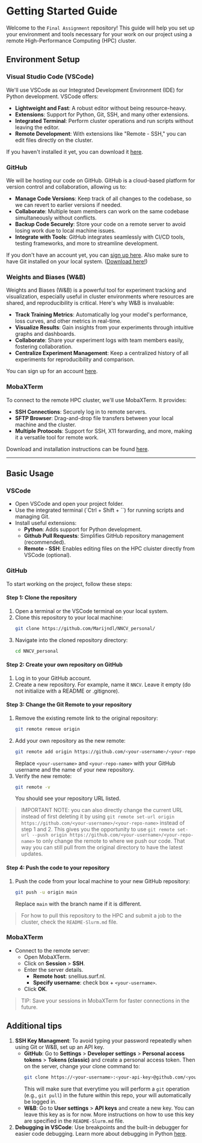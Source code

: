 # Getting Started Guide

Welcome to the `Final Assignment` repository! This guide will help you set up your environment and tools necessary for your work on our project using a remote High-Performance Computing (HPC) cluster.

## Environment Setup

### Visual Studio Code (VSCode)
We'll use VSCode as our Integrated Development Environment (IDE) for Python development. VSCode offers:
- **Lightweight and Fast**: A robust editor without being resource-heavy.
- **Extensions**: Support for Python, Git, SSH, and many other extensions.
- **Integrated Terminal**: Perform cluster operations and run scripts without leaving the editor.
- **Remote Development**: With extensions like "Remote - SSH," you can edit files directly on the cluster.

If you haven't installed it yet, you can download it [here](https://code.visualstudio.com/download).

### GitHub
We will be hosting our code on GitHub. GitHub is a cloud-based platform for version control and collaboration, allowing us to:
- **Manage Code Versions**: Keep track of all changes to the codebase, so we can revert to earlier versions if needed.
- **Collaborate**: Multiple team members can work on the same codebase simultaneously without conflicts.
- **Backup Code Securely**: Store your code on a remote server to avoid losing work due to local machine issues.
- **Integrate with Tools**: GitHub integrates seamlessly with CI/CD tools, testing frameworks, and more to streamline development.

If you don't have an account yet, you can [sign up here](https://github.com/join). Also make sure to have Git installed on your local system. ([Download here!](https://git-scm.com/downloads))

### Weights and Biases (W&B)
Weights and Biases (W&B) is a powerful tool for experiment tracking and visualization, especially useful in cluster environments where resources are shared, and reproducibility is critical. Here's why W&B is invaluable:
- **Track Training Metrics**: Automatically log your model's performance, loss curves, and other metrics in real-time.
- **Visualize Results**: Gain insights from your experiments through intuitive graphs and dashboards.
- **Collaborate**: Share your experiment logs with team members easily, fostering collaboration.
- **Centralize Experiment Management**: Keep a centralized history of all experiments for reproducibility and comparison.

You can sign up for an account [here](https://www.wandb.com/).

### MobaXTerm
To connect to the remote HPC cluster, we'll use MobaXTerm. It provides:
- **SSH Connections**: Securely log in to remote servers.
- **SFTP Browser**: Drag-and-drop file transfers between your local machine and the cluster.
- **Multiple Protocols**: Support for SSH, X11 forwarding, and more, making it a versatile tool for remote work.

Download and installation instructions can be found [here](https://mobaxterm.mobatek.net/).

---

## Basic Usage

### VSCode
- Open VSCode and open your project folder.
- Use the integrated terminal (`Ctrl + Shift + \``) for running scripts and managing Git.
- Install useful extensions:
    - **Python**: Adds support for Python development.
    - **Github Pull Requests**: Simplifies GitHub repository management (recommended).
    - **Remote - SSH**: Enables editing files on the HPC cluister directly from VSCode (optional).

### GitHub
To start working on the project, follow these steps:

#### Step 1: Clone the repository
1. Open a terminal or the VSCode terminal on your local system.
2. Clone this repository to your local machine:  
    ```bash
    git clone https://github.com/Marijndl/NNCV_personal/
    ```
3. Navigate into the cloned repository directory:
    ```bash
    cd NNCV_personal
    ```

#### Step 2: Create your own repository on GitHub
1. Log in to your GitHub account.
2. Create a new repository. For example, name it `NNCV`. Leave it empty (do not initialize with a README or .gitignore).

#### Step 3: Change the Git Remote to your repository
1. Remove the existing remote link to the original repository:
    ```bash
    git remote remove origin
    ```
2. Add your own repository as the new remote:
    ```bash
    git remote add origin https://github.com/<your-username>/<your-repo-name>
    ```
    Replace `<your-username>` and `<your-repo-name>` with your GitHub username and the name of your new repository.
3. Verify the new remote:
    ```bash
    git remote -v
    ```
    You should see your repository URL listed.

> IMPORTANT NOTE: you can also directly change the current URL instead of first deleting it by using `git remote set-url origin https://github.com/<your-username>/<your-repo-name>` instead of step 1 and 2. This gives you the opportunity to use `git remote set-url --push origin https://github.com/<your-username>/<your-repo-name>` to only change the remote to where we push our code. That way you can still pull from the original directory to have the latest updates.

#### Step 4: Push the code to your repository
1. Push the code from your local machine to your new GitHub repository:
    ```bash
    git push -u origin main
    ```
    Replace `main` with the branch name if it is different.

> For how to pull this repository to the HPC and submit a job to the cluster, check the `README-Slurm.md` file.

### MobaXTerm
- Connect to the remote server:
    - Open MobaXTerm.
    - Click on **Session** > **SSH**.
    - Enter the server details.
        - **Remote host**: snellius.surf.nl.
        - **Specify username**: check box + `<your-username>`.
    - Click **OK**.
 > TIP: Save your sessions in MobaXTerm for faster connections in the future.

## Additional tips
1. **SSH Key Managment**: To avoid typing your password repeatedly when using Git or W&B, set up an API key. 
    - **GitHub**: Go to **Settings** > **Developer settings** > **Personal access tokens** > **Tokens (classic)** and create a personal access token. Then on the server, change your clone command to: 
        ```bash
        git clone https://<your-username>:<your-api-key>@github.com/<your-username>/<your-repo-name>
        ```
        This will make sure that everytime you will perform a `git` operation (e.g., `git pull`) in the future within this repo, your will automatically be logged in.
    - **W&B**: Go to **User settings** > **API keys** and create a new key. You can leave this key as is for now. More instructions on how to use this key are specified in the `README-Slurm.md` file.
2. **Debugging in VSCode**: Use breakpoints and the built-in debugger for easier code debugging. Learn more about debugging in Python [here](http://code.visualstudio.com/docs/python/debugging).